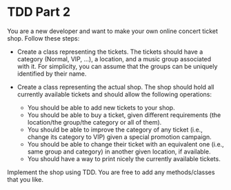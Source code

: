 # TDD Part 2

You are a new developer and want to make your own online concert ticket shop. Follow these steps:

- Create a class representing the tickets. The tickets should have a category (Normal, VIP, ...), a location, and a music group associated with it. For simplicity, you can assume that the groups can be uniquely identified by their name.

- Create a class representing the actual shop. The shop should hold all currently available tickets and should allow the following operations:
	- You should be able to add new tickets to your shop.
	- You should be able to buy a ticket, given different requirements (the location/the group/the category or all of them).
	- You should be able to improve the category of any ticket (i.e., change its category to VIP)  given a special promotion campaign.
	- You should be able to change their ticket with an equivalent one (i.e., same group and category) in another given location, if available.
	- You should have a way to print nicely the currently available tickets.


Implement the shop using TDD. You are free to add any methods/classes that you like.   
